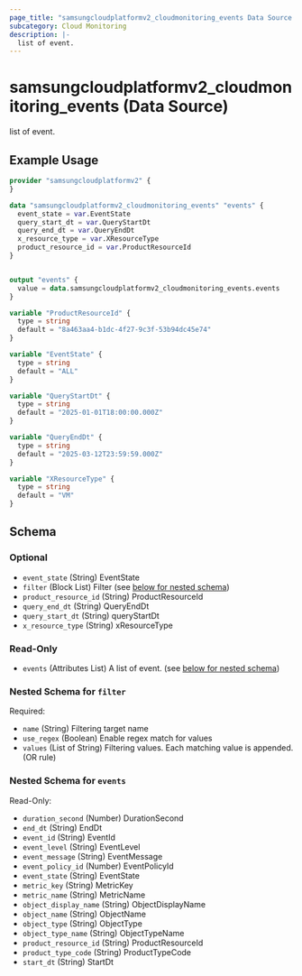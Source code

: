 ```yaml
---
page_title: "samsungcloudplatformv2_cloudmonitoring_events Data Source - samsungcloudplatformv2"
subcategory: Cloud Monitoring
description: |-
  list of event.
---
```


# samsungcloudplatformv2_cloudmonitoring_events (Data Source)

list of event.

## Example Usage

```terraform
provider "samsungcloudplatformv2" {
}

data "samsungcloudplatformv2_cloudmonitoring_events" "events" {
  event_state = var.EventState
  query_start_dt = var.QueryStartDt
  query_end_dt = var.QueryEndDt
  x_resource_type = var.XResourceType
  product_resource_id = var.ProductResourceId
}


output "events" {
  value = data.samsungcloudplatformv2_cloudmonitoring_events.events
}

variable "ProductResourceId" {
  type = string
  default = "8a463aa4-b1dc-4f27-9c3f-53b94dc45e74"
}

variable "EventState" {
  type = string
  default = "ALL"
}

variable "QueryStartDt" {
  type = string
  default = "2025-01-01T18:00:00.000Z"
}

variable "QueryEndDt" {
  type = string
  default = "2025-03-12T23:59:59.000Z"
}

variable "XResourceType" {
  type = string
  default = "VM"
}
```

<!-- schema generated by tfplugindocs -->
## Schema

### Optional

- `event_state` (String) EventState
- `filter` (Block List) Filter (see [below for nested schema](#nestedblock--filter))
- `product_resource_id` (String) ProductResourceId
- `query_end_dt` (String) QueryEndDt
- `query_start_dt` (String) queryStartDt
- `x_resource_type` (String) xResourceType

### Read-Only

- `events` (Attributes List) A list of event. (see [below for nested schema](#nestedatt--events))

<a id="nestedblock--filter"></a>
### Nested Schema for `filter`

Required:

- `name` (String) Filtering target name
- `use_regex` (Boolean) Enable regex match for values
- `values` (List of String) Filtering values. Each matching value is appended. (OR rule)


<a id="nestedatt--events"></a>
### Nested Schema for `events`

Read-Only:

- `duration_second` (Number) DurationSecond
- `end_dt` (String) EndDt
- `event_id` (String) EventId
- `event_level` (String) EventLevel
- `event_message` (String) EventMessage
- `event_policy_id` (Number) EventPolicyId
- `event_state` (String) EventState
- `metric_key` (String) MetricKey
- `metric_name` (String) MetricName
- `object_display_name` (String) ObjectDisplayName
- `object_name` (String) ObjectName
- `object_type` (String) ObjectType
- `object_type_name` (String) ObjectTypeName
- `product_resource_id` (String) ProductResourceId
- `product_type_code` (String) ProductTypeCode
- `start_dt` (String) StartDt